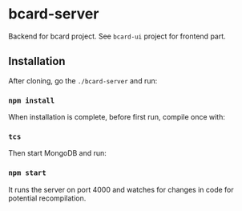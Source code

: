 # bcard-server

Backend for bcard project. See `bcard-ui` project for frontend part.

## Installation

After cloning, go the `./bcard-server` and run:

### `npm install`

When installation is complete, before first run, compile once with:

### `tcs`

Then start MongoDB and run:

### `npm start`

It runs the server on port 4000 and watches for changes in code for potential recompilation.
